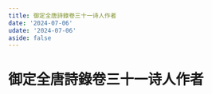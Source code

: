 ```yaml
---
title: 御定全唐詩錄卷三十一诗人作者
date: '2024-07-06'
udate: '2024-07-06'
aside: false
---
```

# 御定全唐詩錄卷三十一诗人作者

<AuthorPage :authorMap="authorMap" :chapternum="31" />

<script setup>
const chapter = '卷三十一';
import authorMap from '/data/qtsl/卷三十一/author.json'
</script>
